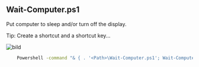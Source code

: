 ## Wait-Computer.ps1

Put computer to sleep and/or turn off the display.

Tip: Create a shortcut and a shortcut key...

![bild](https://user-images.githubusercontent.com/96334655/147910949-a9c85421-9231-4074-be9a-b3f01ef73220.png)
```bat
    Powershell -command "& { . '<Path>\Wait-Computer.ps1'; Wait-Computer }"
```
